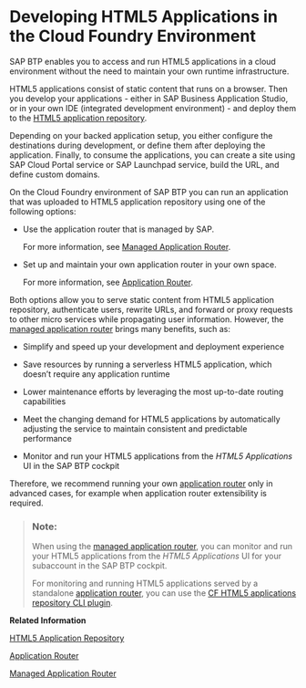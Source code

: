 <!-- loio11d77aa154f64c2e83cc9652a78bb985 -->

# Developing HTML5 Applications in the Cloud Foundry Environment

SAP BTP enables you to access and run HTML5 applications in a cloud environment without the need to maintain your own runtime infrastructure.

HTML5 applications consist of static content that runs on a browser. Then you develop your applications - either in SAP Business Application Studio, or in your own IDE \(integrated development environment\) - and deploy them to the [HTML5 application repository](html5-application-repository-f8520f5.md).

Depending on your backed application setup, you either configure the destinations during development, or define them after deploying the application. Finally, to consume the applications, you can create a site using SAP Cloud Portal service or SAP Launchpad service, build the URL, and define custom domains.

On the Cloud Foundry environment of SAP BTP you can run an application that was uploaded to HTML5 application repository using one of the following options:

-   Use the application router that is managed by SAP.

    For more information, see [Managed Application Router](managed-application-router-589a239.md).

-   Set up and maintain your own application router in your own space.

    For more information, see [Application Router](application-router-01c5f9b.md).


Both options allow you to serve static content from HTML5 application repository, authenticate users, rewrite URLs, and forward or proxy requests to other micro services while propagating user information. However, the [managed application router](managed-application-router-589a239.md) brings many benefits, such as:

-   Simplify and speed up your development and deployment experience

-   Save resources by running a serverless HTML5 application, which doesn’t require any application runtime

-   Lower maintenance efforts by leveraging the most up-to-date routing capabilities

-   Meet the changing demand for HTML5 applications by automatically adjusting the service to maintain consistent and predictable performance

-   Monitor and run your HTML5 applications from the *HTML5 Applications* UI in the SAP BTP cockpit


Therefore, we recommend running your own [application router](application-router-01c5f9b.md) only in advanced cases, for example when application router extensibility is required.

> ### Note:  
> When using the [managed application router](managed-application-router-589a239.md), you can monitor and run your HTML5 applications from the *HTML5 Applications* UI for your subaccount in the SAP BTP cockpit.
> 
> For monitoring and running HTML5 applications served by a standalone [application router](application-router-01c5f9b.md), you can use the [CF HTML5 applications repository CLI plugin](https://github.com/SAP/cf-html5-apps-repo-cli-plugin).

**Related Information**  


[HTML5 Application Repository](html5-application-repository-f8520f5.md "HTML5 application repository enables central storage of HTML5 applications' static content on the SAP BTP, Cloud Foundry environment. This service can be consumed from the SAP BTP, Cloud Foundry runtime, the SAP BTP, Kyma runtime, Kubernetes, or by creating a service instance on the subaccount level regardless of an environment.")

[Application Router](application-router-01c5f9b.md "The application router is the single point-of-entry for an application running in the Cloud Foundry environment on SAP BTP. The application router is used to serve static content, authenticate users, rewrite URLs, and forward or proxy requests to other micro services while propagating user information.")

[Managed Application Router](managed-application-router-589a239.md "")

